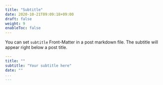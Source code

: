 ```yaml
---
title: "Subtitle"
date: 2020-10-21T09:09:18+09:00
draft: false
weight: 9
enableToc: false
---
```


You can set `subtitle` Front-Matter in a post markdown file. The subtitle will appear right below a post title.

```yaml {hl_lines=[3]}
---
title: ""
subtitle: "Your subtitle here"
date: ""
...
---
```